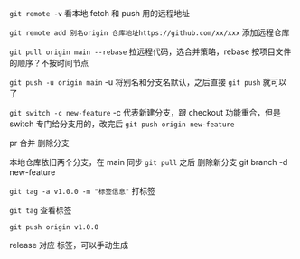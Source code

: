 
`git remote -v` 看本地 fetch 和 push 用的远程地址

`git remote add 别名origin 仓库地址https://github.com/xx/xxx` 添加远程仓库

`git pull origin main --rebase` 拉远程代码，选合并策略，rebase 按项目文件的顺序？不按时间节点

`git push -u origin main`  -u 将别名和分支名默认，之后直接 `git push` 就可以了

`git switch -c new-feature` -c 代表新建分支，跟 checkout 功能重合，但是 switch 专门给分支用的，改完后 `git push origin new-feature`

pr 合并 删除分支

本地仓库依旧两个分支，在 main 同步 `git pull` 之后 删除新分支 git branch -d new-feature

`git tag -a v1.0.0 -m "标签信息"` 打标签

`git tag` 查看标签

`git push origin v1.0.0`

release 对应 标签，可以手动生成









